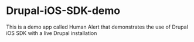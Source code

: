 Drupal-iOS-SDK-demo
===================

This is a demo app called Human Alert that demonstrates the use of Drupal iOS SDK with a live Drupal installation
